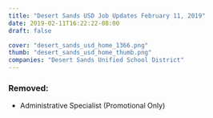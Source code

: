 ```yaml
---
title: "Desert Sands USD Job Updates February 11, 2019"
date: 2019-02-11T16:22:22-08:00
draft: false

cover: "desert_sands_usd_home_1366.png"
thumb: "desert_sands_usd_home_thumb.png"
companies: "Desert Sands Unified School District"
---
```


### Removed:
- Administrative Specialist (Promotional Only)